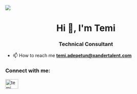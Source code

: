 ![](https://komarev.com/ghpvc/?username=TAcodess)

<h1 align="center">Hi 👋, I'm Temi</h1>
<h3 align="center">Technical Consultant</h3>

- 📫 How to reach me **temi.adepetun@xandertalent.com**

<h3 align="left">Connect with me:</h3>
<p align="left">
<a href="https://www.linkedin.com/in/temi-adepetun-232a551a0/" target="blank"><img align="center" src="https://raw.githubusercontent.com/rahuldkjain/github-profile-readme-generator/master/src/images/icons/Social/linked-in-alt.svg" alt="temi adepetun" height="30" width="40" /></a>
</p>
